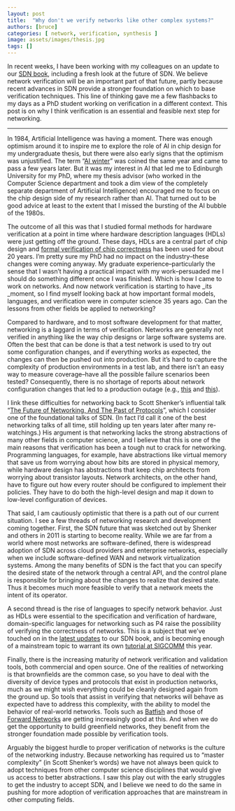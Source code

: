 ```yaml
---
layout: post
title:  "Why don't we verify networks like other complex systems?"
authors: [bruce]
categories: [ network, verification, synthesis ]
image: assets/images/thesis.jpg
tags: []
---
```




In recent weeks, I have been working with my colleagues on an update 
to our [SDN book](https://sdn.systemsapproach.org/), including a fresh 
look at the future of SDN. We believe network verification will be an 
important part of that future, partly because  recent advances in SDN 
provide a stronger foundation on which to base verification 
techniques. This line of thinking gave me a few flashbacks to my days 
as a PhD student working on verification in a different context. This 
post is on why I think verification is an essential and feasible next 
step for networking.


---


In 1984, Artificial Intelligence was having a moment. There was enough
optimism around it to inspire me to explore the role of AI in chip
design for my undergraduate thesis, but there were also early signs
that the optimism was unjustified. The term “[AI
winter](https://en.wikipedia.org/wiki/AI_winter)” was coined the same
year and came to pass a few years later. But it was my interest in AI
that led me to Edinburgh University for my PhD, where my thesis
advisor (who worked in the Computer Science department and took a dim
view of the completely separate department of Artificial Intelligence)
encouraged me to focus on the chip design side of my research rather
than AI. That turned out to be good advice at least to the extent that
I missed the bursting of the AI bubble of the 1980s.


The outcome of all this was that I studied formal methods for hardware
verification at a point in time where hardware description languages
(HDLs) were just getting off the ground. These days, HDLs are a
central part of chip design and [formal verification of chip
correctness](https://dl.acm.org/doi/10.1145/378239.378473) has been
used for about 20 years. I’m pretty sure my PhD had no impact on the
industry–these changes were coming anyway. My graduate
experience–particularly the sense that I wasn’t having a practical
impact with my work–persuaded me I should do something different once
I was finished. Which is how I came to work on networks. And now
network verification is starting to have _its _moment, so I find
myself looking back at how important formal models, languages, and
verification were in computer science 35 years ago. Can the lessons
from other fields be applied to networking?


Compared to hardware, and to most software development for that
matter, networking is a laggard in terms of verification. Networks are
generally not verified in anything like the way chip designs or large
software systems are. Often the best that can be done is that a test
network is used to try out some configuration changes, and if
everything works as expected, the changes can then be pushed out into
production. But it’s hard to capture the complexity of production
environments in a test lab, and there isn’t an easy way to measure
coverage–have all the possible failure scenarios been tested?
Consequently, there is no shortage of reports about network
configuration changes that led to a production outage (e.g.,
[this](https://www.bleepingcomputer.com/news/security/major-bgp-leak-disrupts-thousands-of-networks-globally/)
and
[this](https://blog.cloudflare.com/how-verizon-and-a-bgp-optimizer-knocked-large-parts-of-the-internet-offline-today/)).


I link these difficulties for networking back to Scott Shenker’s
influential talk “[The Future of Networking, And The Past of
Protocols](https://www.youtube.com/watch?v=YHeyuD89n1Y)”, which I
consider one of the foundational talks of SDN. (In fact I’d call it
one of the best networking talks of all time, still holding up ten
years later after many re-watchings.) His argument is that networking
lacks the strong abstractions of many other fields in computer
science, and I believe that this is one of the main reasons that
verification has been a tough nut to crack for networking. Programming
languages, for example, have abstractions like virtual memory that
save us from worrying about how bits are stored in physical memory,
while hardware design has abstractions that keep chip architects from
worrying about transistor layouts. Network architects, on the other
hand, have to figure out how every router should be configured to
implement their policies. They have to do both the high-level design
and map it down to low-level configuration of devices.


That said, I am cautiously optimistic that there is a path out of our
current situation. I see a few threads of networking research and
development coming together. First, the SDN future that was sketched
out by Shenker and others in 2011 is starting to become reality. While
we are far from a world where most networks are software-defined,
there is widespread adoption of SDN across cloud providers and
enterprise networks, especially when we include software-defined WAN
and network virtualization systems. Among the many benefits of SDN is
the fact that you can specify the desired state of the network through
a central API, and the control plane is responsible for bringing about
the changes to realize that desired state. Thus it becomes much more
feasible to verify that a network meets the intent of its operator.


A second thread is the rise of languages to specify network
behavior. Just as HDLs were essential to the specification and
verification of hardware, domain-specific languages for networking
such as P4 raise the possibility of verifying the correctness of
networks. This is a subject that we’ve touched on in the [latest
updates](https://sdn.systemsapproach.org/future.html) to our SDN book,
and is becoming enough of a mainstream topic to warrant its own
[tutorial at
SIGCOMM](https://conferences.sigcomm.org/sigcomm/2021/petr4-tutorial.html)
this year.


Finally, there is the increasing maturity of network verification and
validation tools, both commercial and open source. One of the
realities of networking is that brownfields are the common case, so
you have to deal with the diversity of device types and protocols that
exist in production networks, much as we might wish everything could
be cleanly designed again from the ground up. So tools that assist in
verifying that networks will behave as expected have to address this
complexity, with the ability to model the behavior of real-world
networks. Tools such as [Batfish](https://batfish.org)
and those of [Forward Networks](https://forwardnetworks.com/) are
getting increasingly good at this.  And when we do get the opportunity
to build greenfield networks, they benefit from the stronger
foundation made possible by verification tools.


Arguably the biggest hurdle to proper verification of networks is the
culture of the networking industry. Because networking has required us
to “master complexity” (in Scott Shenker’s words) we have not always
been quick to adopt techniques from other computer science disciplines
that would give us access to better abstractions. I saw this play out
with the early struggles to get the industry to accept SDN, and I
believe we need to do the same in pushing for more adoption of
verification approaches that are mainstream in other computing
fields.



